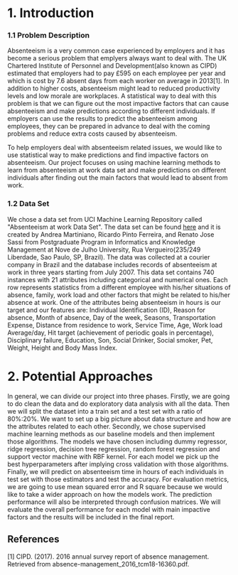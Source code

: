 # 1. Introduction
### 1.1 Problem Description
Absenteeism is a very common case experienced by employers and it has become a serious problem that emplyers always want to deal with. The UK Chartered Institute of Personnel and Development(also known as CIPD) estimated that employers had to pay £595 on each employee per year and which is cost by 7.6 absent days from each worker on average in 2013[1]. In addition to higher costs, absenteeism might lead to reduced productivity levels and low morale are workplaces. A statistical way to deal with this problem is that we can figure out the most impactive factors that can cause absenteeism and make predictions according to different individuals. If employers can use the results to predict the absenteeism among employees, they can be prepared in advance to deal with the coming problems and reduce extra costs caused by absenteeism. 

To help employers deal with absenteeism related issues, we would like to use statistical way to make predictions and find impactive factors on absenteeism. Our project focuses on using machine learning methods to learn from absenteeism at work data set and make predictions on different individuals after finding out the main factors that would lead to absent from work.

### 1.2 Data Set 
We chose a data set from UCI Machine Learning Repository called "Absenteeism at work Data Set". The data set can be found [here](https://archive.ics.uci.edu/ml/datasets/Absenteeism+at+work) and it is created by Andrea Martiniano, Ricardo Pinto Ferreira, and Renato Jose Sassi from Postgraduate Program in Informatics and Knowledge Management at Nove de Julho University, Rua Vergueiro(235/249 Liberdade, Sao Paulo, SP, Brazil). The data was collected at a courier company in Brazil and the database includes records of absenteeism at work in three years starting from July 2007. This data set contains 740 instances with 21 attributes including categorical and numerical ones. Each row represents statistics from a different employee with his/her situations of absence, family, work load and other factors that might be related to his/her absence at work. One of the attributes being absenteeism in hours is our target and our features are: Individual Identification (ID), Reason for absence, Month of absence, Day of the week, Seasons, Transportation Expense, Distance from residence to work, Service Time, Age, Work load Average/day, Hit target (achievement of periodic goals in percentage), Disciplinary failure, Education, Son, Social Drinker, Social smoker, Pet, Weight, Height and Body Mass Index. 

# 2. Potential Approaches

In general, we can divide our project into three phases. Firstly, we are going to do clean the data and do exploratory data analysis with all the data. Then we will split the dataset into a train set and a test set with a ratio of 80%:20%. We want to set up a big picture about data structure and how are the attributes related to each other. Secondly, we chose supervised machine learning methods as our baseline models and then implement those algorithms. The models we have chosen including dummy regressor, ridge regression, decision tree regression, random forest regression and support vector machine with RBF kernel. For each model we pick up the best hyperparameters after implying cross validation with those algorithms. Finally, we will predict on absenteeism time in hours of each individuals in test set with those estimators and test the accuracy. For evaluation metrics, we are going to use mean squared error and R square because we would like to take a wider approach on how the models work. The prediction performance will also be interpreted through confusion matrices. We will evaluate the overall performance for each model with main impactive factors and the results will be included in the final report.

## References
[1] CIPD. (2017). 2016 annual survey report of absence management. Retrieved from absence-management_2016_tcm18-16360.pdf.